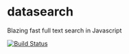 # datasearch
Blazing fast full text search in Javascript

[![Build Status](https://travis-ci.org/llh1/DataSearch.svg?branch=master)](https://travis-ci.org/llh1/DataSearch)

